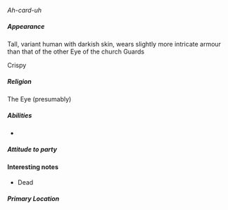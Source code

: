*Ah-card-uh*
##### Appearance
Tall, variant human with darkish skin, wears slightly more intricate armour than that of the other Eye of the church Guards

Crispy
##### Religion
The Eye (presumably)
##### Abilities
- 
##### Attitude to party

#### Interesting notes
- Dead
##### Primary Location
